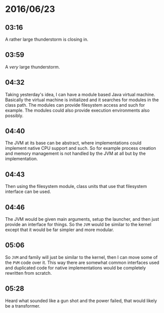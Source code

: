 # 2016/06/23

## 03:16

A rather large thunderstorm is closing in.

## 03:59

A _very_ large thunderstorm.

## 04:32

Taking yesterday's idea, I can have a module based Java virtual machine.
Basically the virtual machine is initialized and it searches for modules in
the class path. The modules can provide filesystem access and such for example.
The modules could also provide execution environments also possibly.

## 04:40

The JVM at its base can be abstract, where implementations could implement
native CPU support and such. So for example process creation and memory
management is not handled by the JVM at all but by the implementation.

## 04:43

Then using the filesystem module, class units that use that filesystem
interface can be used.

## 04:46

The JVM would be given main arguments, setup the launcher, and then just
provide an interface for things. So the `JVM` would be similar to the kernel
except that it would be far simpler and more modular.

## 05:06

So `JVM` and family will just be similar to the kernel, then I can move some
of the `PVM` code over it. This way there are somewhat common interfaces used
and duplicated code for native implementations would be completely rewritten
from scratch.

## 05:28

Heard what sounded like a gun shot and the power failed, that would likely be
a transformer.

